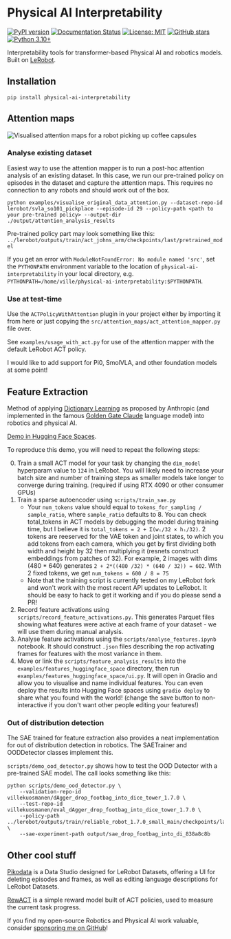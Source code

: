 # Physical AI Interpretability

[![PyPI version](https://badge.fury.io/py/physical-ai-interpretability.svg)](https://badge.fury.io/py/physical-ai-interpretability)
[![Documentation Status](https://github.com/villekuosmanen/physical-AI-interpretability/actions/workflows/docs.yml/badge.svg)](https://villekuosmanen.github.io/physical-AI-interpretability/)
[![License: MIT](https://img.shields.io/badge/License-MIT-yellow.svg)](https://opensource.org/licenses/MIT)
[![GitHub stars](https://img.shields.io/github/stars/villekuosmanen/physical-AI-interpretability.svg?style=social&label=Star)](https://github.com/villekuosmanen/physical-AI-interpretability)
[![Python 3.10+](https://img.shields.io/badge/python-3.10+-blue.svg)](https://www.python.org/downloads/)

Interpretability tools for transformer-based Physical AI and robotics models. Built on [LeRobot](https://github.com/huggingface/lerobot).

## Installation

```
pip install physical-ai-interpretability
```

## Attention maps

![Visualised attention maps for a robot picking up coffee capsules](https://github.com/villekuosmanen/physical-ai-interpretability/blob/main/assets/attention_coffee_prop.gif)


### Analyse existing dataset

Easiest way to use the attention mapper is to run a post-hoc attention analysis of an existing dataset. In this case, we run our pre-trained policy on episodes in the dataset and capture the attention maps. This requires no connection to any robots and should work out of the box.

```
python examples/visualise_original_data_attention.py --dataset-repo-id lerobot/svla_so101_pickplace --episode-id 29 --policy-path <path to your pre-trained policy> --output-dir ./output/attention_analysis_results
```

Pre-trained policy part may look something like this: `../lerobot/outputs/train/act_johns_arm/checkpoints/last/pretrained_model`

If you get an error with `ModuleNotFoundError: No module named 'src'`, set the `PYTHONPATH` environment variable to the location of `physical-ai-interpretability` in your local directory, e.g.  
`PYTHONPATH=/home/ville/physical-ai-interpretability:$PYTHONPATH`.

### Use at test-time

Use the `ACTPolicyWithAttention` plugin in your project either by importing it from here or just copying the `src/attention_maps/act_attention_mapper.py` file over.

See `examples/usage_with_act.py` for use of the attention mapper with the default LeRobot ACT policy.

I would like to add support for Pi0, SmolVLA, and other foundation models at some point! 

## Feature Extraction

Method of applying [Dictionary Learning](https://transformer-circuits.pub/2023/monosemantic-features) as proposed by Anthropic (and implemented in the famous [Golden Gate Claude](https://www.anthropic.com/news/golden-gate-claude) language model) into robotics and physical AI.

[Demo in Hugging Face Spaces](https://huggingface.co/spaces/villekuosmanen/act-feature-visualiser).

To reproduce this demo, you will need to repeat the following steps:

0. Train a small ACT model for your task by changing the `dim_model` hyperparam value to `124` in LeRobot. You will likely need to increase your batch size and number of training steps as smaller models take longer to converge during training. (required if using RTX 4090 or other consumer GPUs)
1. Train a sparse autoencoder using `scripts/train_sae.py`
    - Your `num_tokens` value should equal to `tokens_for_sampling / sample_ratio`, where `sample_ratio` defaults to 8. You can check total_tokens in ACT models by debugging the model during training time, but I believe it is `total_tokens = 2 + Σ(wᵢ/32 × hᵢ/32)`. 2 tokens are reeserved for the VAE token and joint states, to which you add tokens from each camera, which you get by first dividing both width and height by 32 then multiplying it (resnets construct embeddings from patches of 32). For example, 2 images with dims (480 * 640) generates `2 + 2*((480 /32) * (640 / 32)) = 602`. With 2 fixed tokens, we get `num_tokens = 600 / 8 = 75`
    - Note that the training script is currently tested on my LeRobot fork and won't work with the most recent API updates to LeRobot. It should be easy to hack to get it working and if you do please send a PR!
2. Record feature activations using `scripts/record_feature_activations.py`. This generates Parquet files showing what features were active at each frame of your dataset - we will use them during manual analysis.
3. Analyse feature activations using the `scripts/analyse_features.ipynb` notebook. It should construct `.json` files describing the rop activating frames for features with the most variance in them.
4. Move or link the `scripts/feature_analysis_results` into the `examples/features_huggingface_space` directory, then run `examples/features_huggingface_space/ui.py`. It will open in Gradio and allow you to visualise and name individual features. You can even deploy the results into Hugging Face spaces using `gradio deploy` to share what you found with the world! (change the save button to non-interactive if you don't want other people editing your features!)

### Out of distribution detection

The SAE trained for feature extraction also provides a neat implementation for out of distribution detection in robotics. The SAETrainer and OODDetector classes implement this.

`scripts/demo_ood_detector.py` shows how to test the OOD Detector with a pre-trained SAE model. The call looks something like this:

```
python scripts/demo_ood_detector.py \
    --validation-repo-id villekuosmanen/dAgger_drop_footbag_into_dice_tower_1.7.0 \
    --test-repo-id villekuosmanen/eval_dAgger_drop_footbag_into_dice_tower_1.7.0 \
    --policy-path ../lerobot/outputs/train/reliable_robot_1.7.0_small_main/checkpoints/last/pretrained_model \
    --sae-experiment-path output/sae_drop_footbag_into_di_838a8c8b
```

## Other cool stuff

[Pikodata](https://github.com/villekuosmanen/pikodata) is a Data Studio designed for LeRobot Datasets, offering a UI for deleting episodes and frames, as well as editing language descriptions for LeRobot Datasets.

[RewACT](https://github.com/villekuosmanen/rewACT) is a simple reward model built of ACT policies, used to measure the current task progress.

If you find my open-source Robotics and Physical AI work valuable, consider [sponsoring me on GitHub](https://github.com/sponsors/villekuosmanen)!
